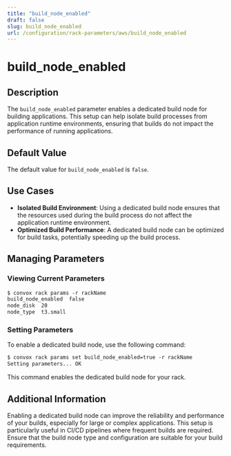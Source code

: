```yaml
---
title: "build_node_enabled"
draft: false
slug: build_node_enabled
url: /configuration/rack-parameters/aws/build_node_enabled
---
```


# build_node_enabled

## Description
The `build_node_enabled` parameter enables a dedicated build node for building applications. This setup can help isolate build processes from application runtime environments, ensuring that builds do not impact the performance of running applications.

## Default Value
The default value for `build_node_enabled` is `false`.

## Use Cases
- **Isolated Build Environment**: Using a dedicated build node ensures that the resources used during the build process do not affect the application runtime environment.
- **Optimized Build Performance**: A dedicated build node can be optimized for build tasks, potentially speeding up the build process.

## Managing Parameters

### Viewing Current Parameters
```html
$ convox rack params -r rackName
build_node_enabled  false
node_disk  20
node_type  t3.small
```

### Setting Parameters
To enable a dedicated build node, use the following command:
```html
$ convox rack params set build_node_enabled=true -r rackName
Setting parameters... OK
```
This command enables the dedicated build node for your rack.

## Additional Information
Enabling a dedicated build node can improve the reliability and performance of your builds, especially for large or complex applications. This setup is particularly useful in CI/CD pipelines where frequent builds are required. Ensure that the build node type and configuration are suitable for your build requirements.

